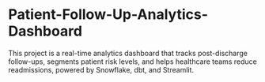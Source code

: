 # Patient-Follow-Up-Analytics-Dashboard
This project is a real-time analytics dashboard that tracks post-discharge follow-ups, segments patient risk levels, and helps healthcare teams reduce readmissions, powered by Snowflake, dbt, and Streamlit.
